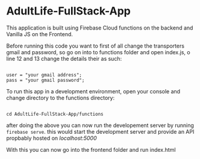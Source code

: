 # AdultLife-FullStack-App

This application is built using Firebase Cloud functions on the backend and Vanilla JS on the Frontend.

Before running this code you want to first of all change the transporters gmail and password, so go on into to functions folder and open index.js, o line 12 and 13 change the details their as such:

```

user = "your gmail address";
pass = "your gmail password";

```
To run this app in a development environment, open your console and change directory to the functions directory:

```

cd AdultLife-FullStack-App/functions

```

after doing the above you can now run the developement server by running `firebase serve`. this would start the development server and provide an API propbably hosted on *localhost:5000*

With this you can now go into the frontend folder and run index.html
